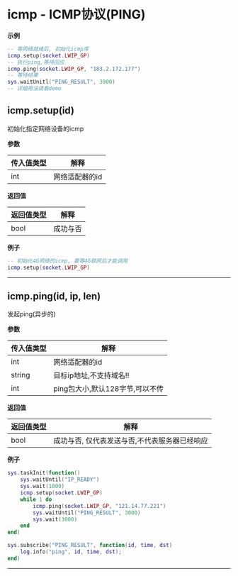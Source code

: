 # icmp - ICMP协议(PING)

**示例**

```lua
-- 等网络就绪后, 初始化icmp库
icmp.setup(socket.LWIP_GP)
-- 执行ping,等待回应
icmp.ping(socket.LWIP_GP, "183.2.172.177")
-- 等待结果
sys.waitUnitl("PING_RESULT", 3000)
-- 详细用法请看demo

```

## icmp.setup(id)

初始化指定网络设备的icmp

**参数**

|传入值类型|解释|
|-|-|
|int|网络适配器的id|

**返回值**

|返回值类型|解释|
|-|-|
|bool|成功与否|

**例子**

```lua
-- 初始化4G网络的icmp, 要等4G联网后才能调用
icmp.setup(socket.LWIP_GP)

```

---

## icmp.ping(id, ip, len)

发起ping(异步的)

**参数**

|传入值类型|解释|
|-|-|
|int|网络适配器的id|
|string|目标ip地址,不支持域名!!|
|int|ping包大小,默认128字节,可以不传|

**返回值**

|返回值类型|解释|
|-|-|
|bool|成功与否, 仅代表发送与否,不代表服务器已经响应|

**例子**

```lua
sys.taskInit(function()
    sys.waitUntil("IP_READY")
    sys.wait(1000)
    icmp.setup(socket.LWIP_GP)
    while 1 do
        icmp.ping(socket.LWIP_GP, "121.14.77.221")
        sys.waitUntil("PING_RESULT", 3000)
        sys.wait(3000)
    end
end)

sys.subscribe("PING_RESULT", function(id, time, dst)
    log.info("ping", id, time, dst);
end)

```

---


